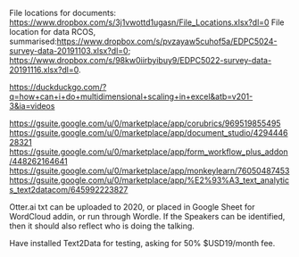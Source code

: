 File locations for documents: https://www.dropbox.com/s/3j1vwottd1ugasn/File_Locations.xlsx?dl=0
File location for data RCOS, summarised:https://www.dropbox.com/s/pvzayaw5cuhof5a/EDPC5024-survey-data-20191103.xlsx?dl=0; https://www.dropbox.com/s/98kw0iirbyibuy9/EDPC5022-survey-data-20191116.xlsx?dl=0.

https://duckduckgo.com/?q=how+can+i+do+multidimensional+scaling+in+excel&atb=v201-3&ia=videos

https://gsuite.google.com/u/0/marketplace/app/corubrics/969519855495
https://gsuite.google.com/u/0/marketplace/app/document_studio/429444628321
https://gsuite.google.com/u/0/marketplace/app/form_workflow_plus_addon/448262164641
https://gsuite.google.com/u/0/marketplace/app/monkeylearn/76050487453
https://gsuite.google.com/u/0/marketplace/app/%E2%93%A3_text_analytics_text2datacom/645992223827

Otter.ai txt can be uploaded to 2020, or placed in Google Sheet for WordCloud addin, or run through Wordle. If the Speakers can be identified, then it should also reflect who is doing the talking.

Have installed Text2Data for testing, asking for 50% $USD19/month fee.
